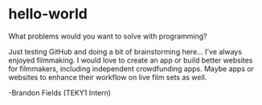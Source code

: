 # hello-world
What problems would you want to solve with programming?

Just testing GitHub and doing a bit of brainstorming here...
  I've always enjoyed filmmaking. I would love to create an app or build better websites for filmmakers, including independent crowdfunding apps. Maybe apps or websites to enhance their workflow on live film sets as well.
  
  -Brandon Fields (TEKY1 Intern)
